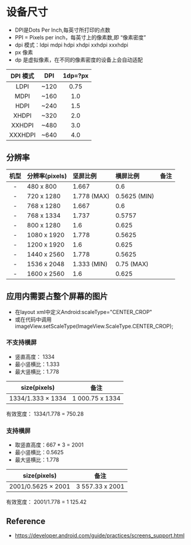 # 设备尺寸

* DPI是Dots Per Inch,每英寸所打印的点数
* PPI = Pixels per inch，每英寸上的像素数,即 “像素密度”
* dpi 模式：ldpi   mdpi   hdpi     xhdpi   xxhdpi    xxxhdpi
* px 像素
* dp 是虚拟像素，在不同的像素密度的设备上会自动适配

| DPI 模式 | DPI | 1dp=?px  |
|:--------:| -------- |:--------:|
| LDPI | ~120 | 0.75 |
| MDPI | ~160 |  1.0 |
| HDPI | ~240 |  1.5 |
| XHDPI | ~320 |  2.0 |
| XXHDPI | ~480 |  3.0 |
| XXXHDPI | ~640 |  4.0 |

## 分辨率

| 机型 | 分辨率(pixels) | 坚屏比例 | 横屏比例 | 备注 |
|:--------:| -------- |:--------|:--------| :--------|
| - | 480 x 800 | 1.667 | 0.6 |
| - | 720 x 1280 | 1.778 (MAX) | 0.5625 (MIN) |
| - | 768 x 1280 | 1.667 | 0.6 |
| - | 768 x 1334 | 1.737 | 0.5757 |
| - | 800 x 1280 | 1.6 | 0.625 |
| - | 1080 x 1920 | 1.778 | 0.5625 |
| - | 1200 x 1920 | 1.6 | 0.625 |
| - | 1440 x 2560 | 1.778 | 0.5625 |
| - | 1536 x 2048  | 1.333 (MIN) | 0.75 (MAX) |
| - | 1600 x 2560 | 1.6 | 0.625 |

## 应用内需要占整个屏幕的图片

* 在layout xml中定义Android:scaleType="CENTER_CROP"
* 或在代码中调用imageView.setScaleType(ImageView.ScaleType.CENTER_CROP);

### 不支持横屏

* 竖直高度： 1334
* 最小竖横比：1.333
* 最大竖横比：1.778

| size(pixels) | 备注 |
| :--------: | :--------: |
| 1334/1.333 × 1334 | 1 000.75 x 1334 |

有效宽度： 1334/1.778 = 750.28

### 支持横屏

* 取竖直高度：667 * 3 = 2001
* 最小竖横比：0.5625
* 最大竖横比：1.778

| size(pixels) | 备注 |
| :--------: | :--------: |
| 2001/0.5625 × 2001 | 3 557.33 x 2001 |

有效宽度： 2001/1.778 = 1 125.42

## Reference

* <https://developer.android.com/guide/practices/screens_support.html>
